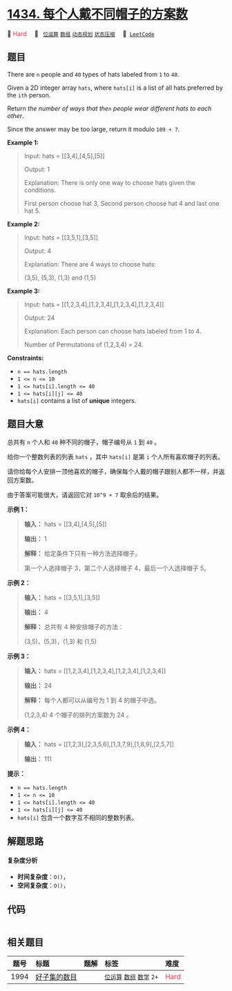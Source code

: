 # [1434. 每个人戴不同帽子的方案数](https://leetcode.com/problems/number-of-ways-to-wear-different-hats-to-each-other)

🔴 <font color=#ff334b>Hard</font>&emsp; 🔖&ensp; [`位运算`](/tag/bit-manipulation.md) [`数组`](/tag/array.md) [`动态规划`](/tag/dynamic-programming.md) [`状态压缩`](/tag/bitmask.md)&emsp; 🔗&ensp;[`LeetCode`](https://leetcode.com/problems/number-of-ways-to-wear-different-hats-to-each-other)

## 题目

There are `n` people and `40` types of hats labeled from `1` to `40`.

Given a 2D integer array `hats`, where `hats[i]` is a list of all hats
preferred by the `ith` person.

Return _the number of ways that the`n` people wear different hats to each
other_.

Since the answer may be too large, return it modulo `109 + 7`.



**Example 1:**

> Input: hats = [[3,4],[4,5],[5]]
> 
> Output: 1
> 
> Explanation: There is only one way to choose hats given the conditions. 
> 
> First person choose hat 3, Second person choose hat 4 and last one hat 5.

**Example 2:**

> Input: hats = [[3,5,1],[3,5]]
> 
> Output: 4
> 
> Explanation: There are 4 ways to choose hats:
> 
> (3,5), (5,3), (1,3) and (1,5)

**Example 3:**

> Input: hats = [[1,2,3,4],[1,2,3,4],[1,2,3,4],[1,2,3,4]]
> 
> Output: 24
> 
> Explanation: Each person can choose hats labeled from 1 to 4.
> 
> Number of Permutations of (1,2,3,4) = 24.

**Constraints:**

  * `n == hats.length`
  * `1 <= n <= 10`
  * `1 <= hats[i].length <= 40`
  * `1 <= hats[i][j] <= 40`
  * `hats[i]` contains a list of **unique** integers.


## 题目大意

总共有 `n` 个人和 `40` 种不同的帽子，帽子编号从 `1` 到 `40` 。

给你一个整数列表的列表 `hats` ，其中 `hats[i]` 是第 `i` 个人所有喜欢帽子的列表。

请你给每个人安排一顶他喜欢的帽子，确保每个人戴的帽子跟别人都不一样，并返回方案数。

由于答案可能很大，请返回它对 `10^9 + 7` 取余后的结果。



**示例 1：**

> 
> 
> 
> 
> 
> **输入：** hats = [[3,4],[4,5],[5]]
> 
> **输出：** 1
> 
> **解释：** 给定条件下只有一种方法选择帽子。
> 
> 第一个人选择帽子 3，第二个人选择帽子 4，最后一个人选择帽子 5。

**示例 2：**

> 
> 
> 
> 
> 
> **输入：** hats = [[3,5,1],[3,5]]
> 
> **输出：** 4
> 
> **解释：** 总共有 4 种安排帽子的方法：
> 
> (3,5)，(5,3)，(1,3) 和 (1,5)
> 
> 

**示例 3：**

> 
> 
> 
> 
> 
> **输入：** hats = [[1,2,3,4],[1,2,3,4],[1,2,3,4],[1,2,3,4]]
> 
> **输出：** 24
> 
> **解释：** 每个人都可以从编号为 1 到 4 的帽子中选。
> 
> (1,2,3,4) 4 个帽子的排列方案数为 24 。
> 
> 

**示例 4：**

> 
> 
> 
> 
> 
> **输入：** hats = [[1,2,3],[2,3,5,6],[1,3,7,9],[1,8,9],[2,5,7]]
> 
> **输出：** 111
> 
> 



**提示：**

  * `n == hats.length`
  * `1 <= n <= 10`
  * `1 <= hats[i].length <= 40`
  * `1 <= hats[i][j] <= 40`
  * `hats[i]` 包含一个数字互不相同的整数列表。


## 解题思路

#### 复杂度分析

- **时间复杂度**：`O()`，
- **空间复杂度**：`O()`，

## 代码

```javascript

```

## 相关题目

<!-- prettier-ignore -->
| 题号 | 标题 | 题解 | 标签 | 难度 |
| :------: | :------ | :------: | :------ | :------ |
| 1994 | [好子集的数目](https://leetcode.com/problems/the-number-of-good-subsets) |  |  [`位运算`](/tag/bit-manipulation.md) [`数组`](/tag/array.md) [`数学`](/tag/math.md) `2+` | <font color=#ff334b>Hard</font> |